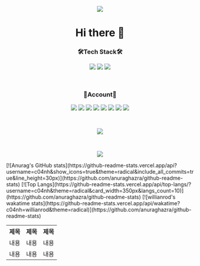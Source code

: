 <p align=center>
 <img src="https://capsule-render.vercel.app/api?type=wave&color=auto&height=300&section=header&text=Nahyun%20Cho&fontSize=90"/>

<h1 align=center> Hi there 👋 </h1>

<h3 align=center> 🛠Tech Stack🛠 </h3>
<p align=center>
<a href="https://www.instagram.com/c_04.nh/"><img src="https://img.shields.io/badge/Instagram-E4405F?style=flat-square&logo=Instagram&logoColor=white"/></a> 
<a href="https://m.facebook.com/profile.php"><img src="https://img.shields.io/badge/Facebook-1877F2?style=flat-square&logo=Facebook&logoColor=white"/></a>
<img src="https://img.shields.io/badge/Gmail-EA4335?style=flat-square&logo=Gmail&logoColor=white&link=mailto:w2038@e-mirim.hs.kr"/></a>
</p>
<br>
<h3 align=center> 🖤Account🖤 </h3>
<p align=center>
<img src="https://img.shields.io/badge/Java-007396?style=flat-square&logo=Java&logoColor=white"/></a>
<img src="https://img.shields.io/badge/Python-3766AB?style=flat-square&logo=Python&logoColor=white"/></a>
<img src="https://img.shields.io/badge/HTML5-E34F26?style=flat-square&logo=HTML5&logoColor=white"/></a>
<img src="https://img.shields.io/badge/JavaScript-F7DF1E?style=flat-square&logo=JavaScript&logoColor=white"/></a>
<img src="https://img.shields.io/badge/Android-3DDC84?style=flat-square&logo=Android&logoColor=white"/></a>
<img src="https://img.shields.io/badge/C-A8B9CC?style=flat-square&logo=C&logoColor=white"/></a>
<img src="https://img.shields.io/badge/PHP-777BB4?style=flat-square&logo=PHP&logoColor=white"/></a>
<img src="https://img.shields.io/badge/MySQL-4479A1?style=flat-square&logo=MySQL&logoColor=white"/></a>
</p>
<br>
<p align=center>
<img src="https://github-readme-stats.vercel.app/api/top-langs/?username=c04nh&theme=radical&card_width=350px&langs_count=10"/>
 </p>
<br>
<p align=center>
<img src="https://github-readme-stats.vercel.app/api?username=c04nh&show_icons=true&theme=radical&include_all_commits=true&line_height=30px"/>
 </p>
[![Anurag's GitHub stats](https://github-readme-stats.vercel.app/api?username=c04nh&show_icons=true&theme=radical&include_all_commits=true&line_height=30px)](https://github.com/anuraghazra/github-readme-stats)
[![Top Langs](https://github-readme-stats.vercel.app/api/top-langs/?username=c04nh&theme=radical&card_width=350px&langs_count=10)](https://github.com/anuraghazra/github-readme-stats)
[![willianrod's wakatime stats](https://github-readme-stats.vercel.app/api/wakatime?c04nh=willianrod&theme=radical)](https://github.com/anuraghazra/github-readme-stats)

<table>
  <tr>
    <th>제목</th>
    <th>제목</th>
    <th>제목</th>
  </tr>
  <tr>
    <td>내용</td>
    <td>내용</td>
    <td>내용</td>
  </tr>
  <tr>
    <td>내용</td>
    <td>내용</td>
    <td>내용</td>
  </tr>
</table>

<!--
**c04nh/c04nh** is a ✨ _special_ ✨ repository because its `README.md` (this file) appears on your GitHub profile.

Here are some ideas to get you started:

- 🔭 I’m currently working on ...
- 🌱 I’m currently learning ...
- 👯 I’m looking to collaborate on ...
- 🤔 I’m looking for help with ...
- 💬 Ask me about ...
- 📫 How to reach me: ...
- 😄 Pronouns: ...
- ⚡ Fun fact: ..
-->
